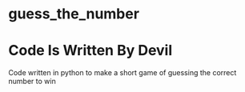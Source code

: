 # guess_the_number
# Code Is Written By Devil
Code written in python to make a short game of guessing the correct number to win
